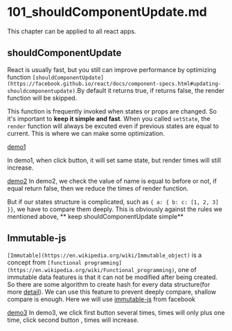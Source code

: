 # 101_shouldComponentUpdate.md

This chapter can be applied to all react apps.
## shouldComponentUpdate

React is usually fast, but you still can improve performance by optimizing function `[shouldComponentUpdate](https://facebook.github.io/react/docs/component-specs.html#updating-shouldcomponentupdate)`.By default it returns true, if returns false, the render function will be skipped.

This function is frequently invoked when states or props are changed. So it's important to **keep it simple and fast**.
When you called `setState`, the `render` function will always be excuted even if previous states are equal to current. This is where we can make some optimization.

[demo1](https://jsbin.com/figuse/edit?html,js,output)

In demo1, when click button, it will set same state, but render times will still increase.

[demo2](http://jsbin.com/culipes/5/edit?html,js,output)
In demo2, we check the value of name is equal to before or not, if equal return false, then we reduce the times of render function.

But if our states structure is complicated, such as `{ a: { b: c: [1, 2, 3] }}`, we have to compare them deeply. This is obviously against the rules we mentioned above, ** keep shouldComponentUpdate simple**


## Immutable-js
`[Immutable](https://en.wikipedia.org/wiki/Immutable_object)` is a concept from `[functional programming](https://en.wikipedia.org/wiki/Functional_programming)`, one of immutable data features is that it can not be modified after being created. So there are some algorithm to create hash for every data structure(for more [detail](https://en.wikipedia.org/wiki/Persistent_data_structure)).
We can use this feature to prevent deeply compare, shallow compare is enough.
Here we will use [immutable-js](https://facebook.github.io/immutable-js/) from facebook

[demo3](http://jsbin.com/vofubiy/8/edit?html,js,output)
In demo3, we click first button several times, times will only plus one time, click second button , times will increase.
